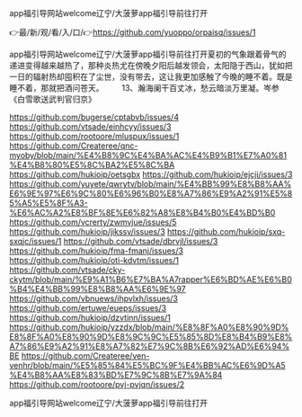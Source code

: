 app福引导网站welcome辽宁/大菠萝app福引导前往打开

👉最/新/观/看/入/口/👉https://github.com/yuoppo/orpaisq/issues/1

app福引导网站welcome辽宁/大菠萝app福引导前往打开夏初的气象跟着骨气的递进变得越来越热了，那种炎热尤在傍晚夕阳后越发领会，太阳隐于西山，犹如把一日的辐射热却囤积在了尘世，没有带去，这让我更加感触了今晚的睡不着。既是睡不着，那就把酒问苍天。
　　13、瀚海阑干百丈冰，愁云暗淡万里凝。岑参《白雪歌送武判官归京》


https://github.com/bugerse/cptabvb/issues/4
https://github.com/vtsade/einhcyy/issues/3
https://github.com/rootoore/mluspux/issues/1
https://github.com/Createree/qnc-myoby/blob/main/%E4%B8%9C%E4%BA%AC%E4%B9%B1%E7%A0%81%E4%B8%80%E5%8C%BA2%E5%8C%BA
https://github.com/hukioip/oetsgbx
https://github.com/hukioip/ejcji/issues/3
https://github.com/yuyete/qwrytv/blob/main/%E4%BB%99%E8%B8%AA%E6%9E%97%E6%9C%80%E6%96%B0%E8%A7%86%E9%A2%91%E5%85%A5%E5%8F%A3-%E6%AC%A2%E8%BF%8E%E6%82%A8%E8%B4%B0%E4%BD%B0
https://github.com/vcrerty/zwmvjue/issues/5
https://github.com/hukioip/jikssv/issues/3
https://github.com/hukioip/sxq-sxqjc/issues/1
https://github.com/vtsade/dbrvjl/issues/3
https://github.com/hukioip/fma-fmanj/issues/3
https://github.com/hukioip/oti-kdvtm/issues/1
https://github.com/vtsade/cky-ckytm/blob/main/%E9%A1%B6%E7%BA%A7rapper%E6%BD%AE%E6%B0%B4%E4%BB%99%E8%B8%AA%E6%9E%97
https://github.com/vbnuews/ihpvlxh/issues/3
https://github.com/ertuwe/eueps/issues/3
https://github.com/hukioip/dzvtinn/issues/1
https://github.com/hukioip/yzzdx/blob/main/%E8%8F%A0%E8%90%9D%E8%8F%A0%E8%90%9D%E8%9C%9C%E5%85%8D%E8%B4%B9%E8%A7%86%E9%A2%91%E8%A7%82%E7%9C%8B%E6%92%AD%E6%94%BE
https://github.com/Createree/ven-venhr/blob/main/%E5%85%84%E5%BC%9F%E4%BB%AC%E6%9D%A5%E4%B8%AA%E8%83%BD%E7%9C%8B%E7%9A%84
https://github.com/rootoore/pvj-pvjqn/issues/2

app福引导网站welcome辽宁/大菠萝app福引导前往打开
